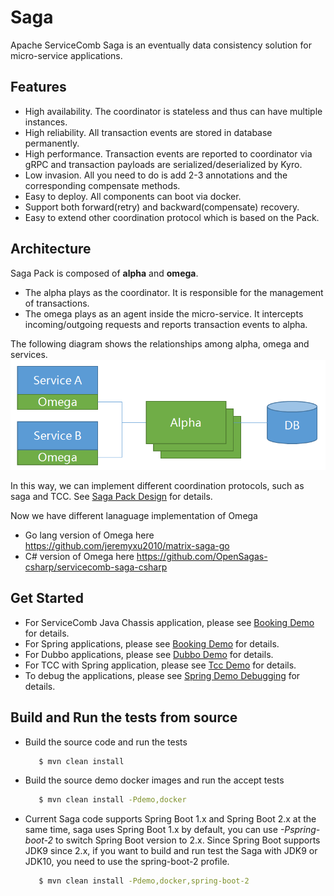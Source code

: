 # Saga
Apache ServiceComb Saga is an eventually data consistency solution for micro-service applications.

## Features
* High availability. The coordinator is stateless and thus can have multiple instances.
* High reliability. All transaction events are stored in database permanently.
* High performance. Transaction events are reported to coordinator via gRPC and transaction payloads are serialized/deserialized by Kyro.
* Low invasion. All you need to do is add 2-3 annotations and the corresponding compensate methods.
* Easy to deploy. All components can boot via docker.
* Support both forward(retry) and backward(compensate) recovery.
* Easy to extend other coordination protocol which is based on the Pack.

## Architecture
Saga Pack is composed of  **alpha** and **omega**.
* The alpha plays as the coordinator. It is responsible for the management of transactions.
* The omega plays as an agent inside the micro-service. It intercepts incoming/outgoing requests and reports transaction events to alpha.


The following diagram shows the relationships among alpha, omega and services.
![Saga Pack Architecture](static_files/pack.png)

In this way, we can implement different coordination protocols, such as saga and TCC. See [Saga Pack Design](design.md) for details.

Now we have different lanaguage implementation of Omega
* Go lang version of Omega here https://github.com/jeremyxu2010/matrix-saga-go
* C# version of Omega here https://github.com/OpenSagas-csharp/servicecomb-saga-csharp

## Get Started
* For ServiceComb Java Chassis application, please see [Booking Demo](https://github.com/apache/servicecomb-saga/tree/master/saga-demo/saga-servicecomb-demo/README.md) for details.
* For Spring applications, please see [Booking Demo](https://github.com/apache/servicecomb-saga/tree/master/saga-demo/saga-spring-demo/README.md) for details.
* For Dubbo applications, please see [Dubbo Demo](https://github.com/apache/servicecomb-saga/tree/master/saga-demo/saga-dubbo-demo/README.md) for details.
* For TCC with Spring application, please see [Tcc Demo](https://github.com/apache/servicecomb-saga/tree/master/saga-demo/tcc-spring-demo/README.md) for details.
* To debug the applications, please see [Spring Demo Debugging](https://github.com/apache/servicecomb-saga/tree/master/saga-demo/saga-spring-demo#debugging) for details.

## Build and Run the tests from source
* Build the source code and run the tests
   ```bash
      $ mvn clean install
   ```
* Build the source demo docker images and run the accept tests
   ```bash
      $ mvn clean install -Pdemo,docker
   ```
* Current Saga code supports Spring Boot 1.x and Spring Boot 2.x at the same time, saga uses Spring Boot 1.x by default, you can use *-Pspring-boot-2* to switch Spring Boot version to 2.x.
Since Spring Boot supports JDK9 since 2.x, if you want to build and run test the Saga with JDK9 or JDK10, you need to use the spring-boot-2 profile.
   ```bash
      $ mvn clean install -Pdemo,docker,spring-boot-2
   ```
